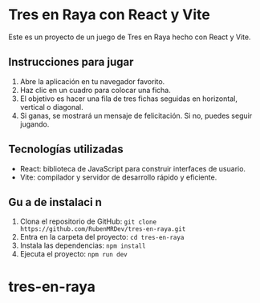 # Tres en Raya con React y Vite

Este es un proyecto de un juego de Tres en Raya hecho con React y Vite.

## Instrucciones para jugar

1. Abre la aplicación en tu navegador favorito.
2. Haz clic en un cuadro para colocar una ficha.
3. El objetivo es hacer una fila de tres fichas seguidas en horizontal, vertical o diagonal.
4. Si ganas, se mostrará un mensaje de felicitación. Si no, puedes seguir jugando.

## Tecnologías utilizadas

* React: biblioteca de JavaScript para construir interfaces de usuario.
* Vite: compilador y servidor de desarrollo rápido y eficiente.

## Gu a de instalaci n

1. Clona el repositorio de GitHub: `git clone https://github.com/RubenMRDev/tres-en-raya.git`
2. Entra en la carpeta del proyecto: `cd tres-en-raya`
3. Instala las dependencias: `npm install`
4. Ejecuta el proyecto: `npm run dev`
# tres-en-raya
